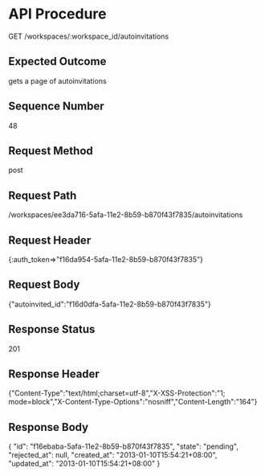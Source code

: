 # API Procedure
GET /workspaces/:workspace_id/autoinvitations
## Expected Outcome
gets a page of autoinvitations
## Sequence Number
48
## Request Method
post
## Request Path
/workspaces/ee3da716-5afa-11e2-8b59-b870f43f7835/autoinvitations
## Request Header
{:auth_token=>"f16da954-5afa-11e2-8b59-b870f43f7835"}
## Request Body
{"autoinvited_id":"f16d0dfa-5afa-11e2-8b59-b870f43f7835"}

## Response Status
201
## Response Header
{"Content-Type":"text/html;charset=utf-8","X-XSS-Protection":"1; mode=block","X-Content-Type-Options":"nosniff","Content-Length":"164"}

## Response Body
{
  "id": "f16ebaba-5afa-11e2-8b59-b870f43f7835",
  "state": "pending",
  "rejected_at": null,
  "created_at": "2013-01-10T15:54:21+08:00",
  "updated_at": "2013-01-10T15:54:21+08:00"
}
